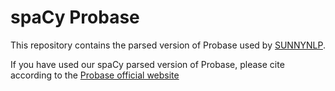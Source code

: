 # spaCy Probase

This repository contains the parsed version of Probase used by [SUNNYNLP](https://github.com/Yermouth/sunnynlp).

If you have used our spaCy parsed version of Probase, please cite according to the [Probase official website](https://www.microsoft.com/en-us/research/project/probase/) 
